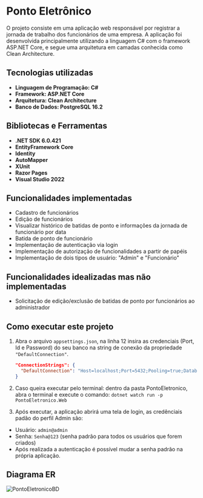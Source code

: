 # Ponto Eletrônico

O projeto consiste em uma aplicação web responsável por registrar a jornada de trabalho dos funcionários de uma empresa. A aplicação foi desenvolvida principalmente utilizando a linguagem C# com o framework ASP.NET Core, e segue uma arquitetura em camadas conhecida como Clean Architecture.

## Tecnologias utilizadas

- **Linguagem de Programação: C#**
- **Framework: ASP.NET Core**
- **Arquitetura: Clean Architecture**
- **Banco de Dados: PostgreSQL 16.2**

## Bibliotecas e Ferramentas

- **.NET SDK 6.0.421**
- **EntityFramework Core**
- **Identity**
- **AutoMapper**
- **XUnit**
- **Razor Pages**
- **Visual Studio 2022**

## Funcionalidades implementadas

- Cadastro de funcionários
- Edição de funcionários
- Visualizar histórico de batidas de ponto e informações da jornada de funcionário por data
- Batida de ponto de funcionário
- Implementação de autenticação via login
- Implementação de autorização de funcionalidades a partir de papéis
- Implementação de dois tipos de usuário: "Admin" e "Funcionário"

## Funcionalidades idealizadas mas não implementadas

- Solicitação de edição/exclusão de batidas de ponto por funcionários ao administrador

## Como executar este projeto

1. Abra o arquivo `appsettings.json`, na linha 12 insira as credenciais (Port, Id e Password) do seu banco na string de conexão da propriedade `"DefaultConnection"`.

   ```json
   "ConnectionStrings": {
     "DefaultConnection": "Host=localhost;Port=5432;Pooling=true;Database=PontoEletronicoDB;User Id=postgres;Password=sua_senha;"
   }
   ```

2. Caso queira executar pelo terminal: dentro da pasta PontoEletronico, abra o terminal e execute o comando: `dotnet watch run -p PontoEletronico.Web`
3. Após executar, a aplicação abrirá uma tela de login, as credênciais padão do perfil Admin são:
- Usuário: `admin@admin`
- Senha: `Senha@123` (senha padrão para todos os usuários que forem criados)
- Após realizada a autenticação é possível mudar a senha padrão na própria aplicação.

## Diagrama ER

![PontoEletronicoBD](https://github.com/Wanderleyps/ponto-eletronico-app/assets/105169695/a8904dba-cc5f-454c-87e0-fced1a34c1f2)
